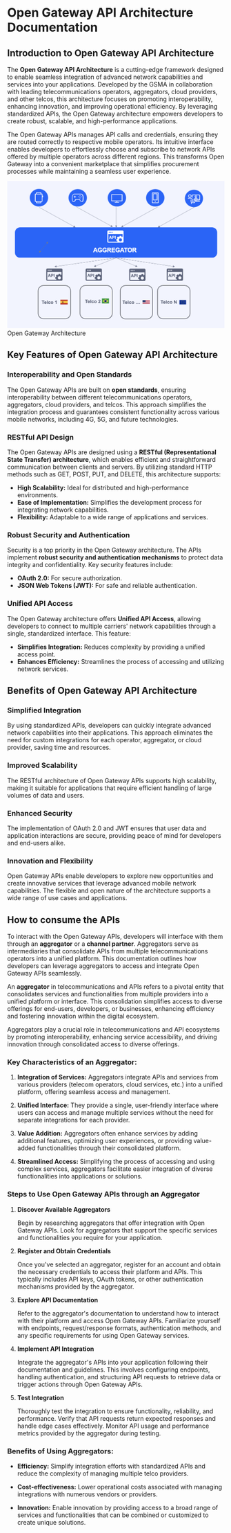 # Open Gateway API Architecture Documentation

## Introduction to Open Gateway API Architecture

The **Open Gateway API Architecture** is a cutting-edge framework designed to enable seamless integration of advanced network capabilities and services into your applications. Developed by the GSMA in collaboration with leading telecommunications operators, aggregators, cloud providers, and other telcos, this architecture focuses on promoting interoperability, enhancing innovation, and improving operational efficiency. By leveraging standardized APIs, the Open Gateway architecture empowers developers to create robust, scalable, and high-performance applications.

The Open Gateway APIs manages API calls and credentials, ensuring they are routed correctly to respective mobile operators. Its intuitive interface enables developers to effortlessly choose and subscribe to network APIs offered by multiple operators across different regions. This transforms Open Gateway into a convenient marketplace that simplifies procurement processes while maintaining a seamless user experience.




![Open Gateway Architecture](../images/architecture.png) Open Gateway Architecture


## Key Features of Open Gateway API Architecture

### Interoperability and Open Standards

The Open Gateway APIs are built on **open standards**, ensuring interoperability between different telecommunications operators, aggregators, cloud providers, and telcos. This approach simplifies the integration process and guarantees consistent functionality across various mobile networks, including 4G, 5G, and future technologies.

### RESTful API Design

The Open Gateway APIs are designed using a **RESTful (Representational State Transfer) architecture**, which enables efficient and straightforward communication between clients and servers. By utilizing standard HTTP methods such as GET, POST, PUT, and DELETE, this architecture supports:

- **High Scalability:** Ideal for distributed and high-performance environments.
- **Ease of Implementation:** Simplifies the development process for integrating network capabilities.
- **Flexibility:** Adaptable to a wide range of applications and services.

### Robust Security and Authentication

Security is a top priority in the Open Gateway architecture. The APIs implement **robust security and authentication mechanisms** to protect data integrity and confidentiality. Key security features include:

- **OAuth 2.0:** For secure authorization.
- **JSON Web Tokens (JWT):** For safe and reliable authentication.

### Unified API Access

The Open Gateway architecture offers **Unified API Access**, allowing developers to connect to multiple carriers' network capabilities through a single, standardized interface. This feature:

- **Simplifies Integration:** Reduces complexity by providing a unified access point.
- **Enhances Efficiency:** Streamlines the process of accessing and utilizing network services.

## Benefits of Open Gateway API Architecture

### Simplified Integration

By using standardized APIs, developers can quickly integrate advanced network capabilities into their applications. This approach eliminates the need for custom integrations for each operator, aggregator, or cloud provider, saving time and resources.

### Improved Scalability

The RESTful architecture of Open Gateway APIs supports high scalability, making it suitable for applications that require efficient handling of large volumes of data and users.

### Enhanced Security

The implementation of OAuth 2.0 and JWT ensures that user data and application interactions are secure, providing peace of mind for developers and end-users alike.

### Innovation and Flexibility

Open Gateway APIs enable developers to explore new opportunities and create innovative services that leverage advanced mobile network capabilities. The flexible and open nature of the architecture supports a wide range of use cases and applications.

## How to consume the APIs

To interact with the Open Gateway APIs, developers will interface with them through an **aggregator** or a **channel partner**. Aggregators serve as intermediaries that consolidate APIs from multiple telecommunications operators into a unified platform. This documentation outlines how developers can leverage aggregators to access and integrate Open Gateway APIs seamlessly.

An **aggregator** in telecommunications and APIs refers to a pivotal entity that consolidates services and functionalities from multiple providers into a unified platform or interface. This consolidation simplifies access to diverse offerings for end-users, developers, or businesses, enhancing efficiency and fostering innovation within the digital ecosystem.

Aggregators play a crucial role in telecommunications and API ecosystems by promoting interoperability, enhancing service accessibility, and driving innovation through consolidated access to diverse offerings.


### Key Characteristics of an Aggregator:

1. **Integration of Services:** Aggregators integrate APIs and services from various providers (telecom operators, cloud services, etc.) into a unified platform, offering seamless access and management.
   
2. **Unified Interface:** They provide a single, user-friendly interface where users can access and manage multiple services without the need for separate integrations for each provider.

3. **Value Addition:** Aggregators often enhance services by adding additional features, optimizing user experiences, or providing value-added functionalities through their consolidated platform.

4. **Streamlined Access:** Simplifying the process of accessing and using complex services, aggregators facilitate easier integration of diverse functionalities into applications or solutions.

### Steps to Use Open Gateway APIs through an Aggregator

1. **Discover Available Aggregators**

   Begin by researching aggregators that offer integration with Open Gateway APIs. Look for aggregators that support the specific services and functionalities you require for your application.

2. **Register and Obtain Credentials**

   Once you've selected an aggregator, register for an account and obtain the necessary credentials to access their platform and APIs. This typically includes API keys, OAuth tokens, or other authentication mechanisms provided by the aggregator.

3. **Explore API Documentation**

   Refer to the aggregator's documentation to understand how to interact with their platform and access Open Gateway APIs. Familiarize yourself with endpoints, request/response formats, authentication methods, and any specific requirements for using Open Gateway services.

4. **Implement API Integration**

   Integrate the aggregator's APIs into your application following their documentation and guidelines. This involves configuring endpoints, handling authentication, and structuring API requests to retrieve data or trigger actions through Open Gateway APIs.

5. **Test Integration**

   Thoroughly test the integration to ensure functionality, reliability, and performance. Verify that API requests return expected responses and handle edge cases effectively. Monitor API usage and performance metrics provided by the aggregator during testing.

### Benefits of Using Aggregators:

- **Efficiency:** Simplify integration efforts with standardized APIs and reduce the complexity of managing multiple telco providers.
  
- **Cost-effectiveness:** Lower operational costs associated with managing integrations with numerous vendors or providers.
  
- **Innovation:** Enable innovation by providing access to a broad range of services and functionalities that can be combined or customized to create unique solutions.

